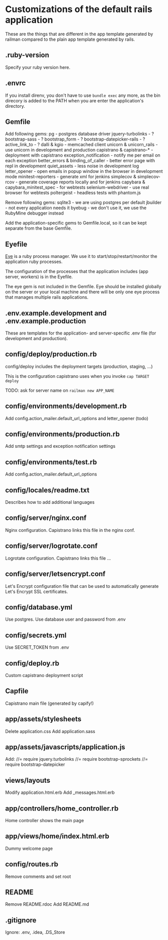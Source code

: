 # Customizations of the default rails application

These are the things that are different in the app template generated by railman compared to the plain app template generated by rails.

## .ruby-version

Specify your ruby version here.

## .envrc

If you install direnv, you don't have to use `bundle exec` any more, as the bin direcory is added to the PATH when you are enter the application's directory.  

## Gemfile

Add following gems: 
pg - postgres database driver
jquery-turbolinks - ?
bootstrap-sass - ?
bootstrap_form - ?
bootstrap-datepicker-rails - ?
active_link_to - ?
dalli & kgio - memcached client
unicorn & unicorn_rails - use unicorn in development and production
capistrano & capistrano-* - deployment with capistrano 
exception_notification - notify me per email on each exception
better_errors & binding_of_caller - better error page with repl in development
quiet_assets - less noise in development log
letter_opener - open emails in popup window in the browser in development mode
minitest-reporters - generate xml for jenkins
simplecov & simplecov-rcov - generate coverage reports locally and for jenkins
capybara & capybara_minitest_spec - for webtests
selenium-webdriver - use real browser for webtests
poltergeist - headless tests with phantom.js

Remove following gems: 
sqlite3 - we are using postgres per default
jbuilder - not every application needs it
byebug - we don't use it, we use the RubyMine debugger instead

Add the application-specific gems to Gemfile.local, so it can be kept separate from the base Gemfile.

## Eyefile

[Eye](https://github.com/kostya/eye) is a ruby process manager. We use it to start/stop/restart/monitor the application ruby processes. 

The configuration of the processes that the application includes (app server, workers) is in the Eyefile. 

The eye gem is not included in the Gemfile. Eye should be installed globally on the server or your local machine and there will be only one eye process that manages multiple rails applications.  

## .env.example.development and .env.example.production

These are templates for the application- and server-specific .env file (for development and production).  

## config/deploy/production.rb

config/deploy includes the deployment targets (production, staging, ...) 

This is the configuration capistrano uses when you invoke `cap TARGET deploy`

TODO: ask for server name on `railman new APP_NAME`

## config/environments/development.rb

Add config.action_mailer.default_url_options and letter_opener (todo)

## config/environments/production.rb

Add smtp settings and exception notification settings

## config/environments/test.rb

Add config.action_mailer.default_url_options

## config/locales/readme.txt

Describes how to add additional languages

## config/server/nginx.conf

Nginx configuration. Capistrano links this file in the nginx conf.

## config/server/logrotate.conf

Logrotate configuration. Capistrano links this file ...

## config/server/letsencrypt.conf

Let's Encrypt configuration file that can be used to automatically generate Let's Encrypt SSL certificates.

## config/database.yml

Use postgres. 
Use database user and password from .env 
 
## config/secrets.yml
 
Use SECRET_TOKEN from .env

## config/deploy.rb

Custom capistrano deployment script

## Capfile

Capistrano main file (generated by capify!)

## app/assets/stylesheets

Delete application.css
Add application.sass

## app/assets/javascripts/application.js

Add: 
//= require jquery.turbolinks
//= require bootstrap-sprockets
//= require bootstrap-datepicker

## views/layouts

Modify application.html.erb
Add _messages.html.erb

## app/controllers/home_controller.rb

Home controller shows the main page

## app/views/home/index.html.erb

Dummy welcome page

## config/routes.rb

Remove comments and set root

## README

Remove README.rdoc
Add README.md

## .gitignore

Ignore: .env, .idea, .DS_Store
